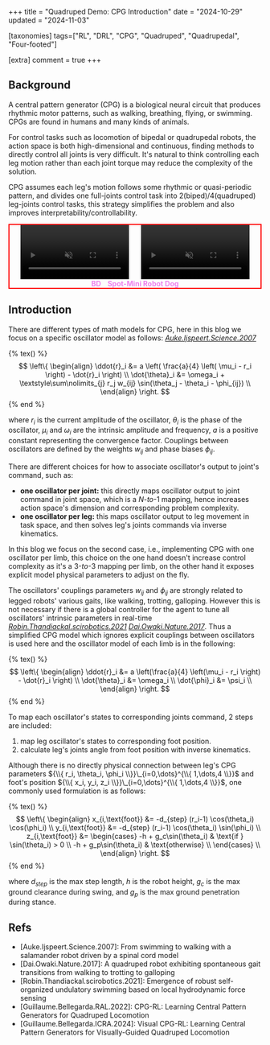 +++
title = "Quadruped Demo: CPG Introduction"
date = "2024-10-29"
updated = "2024-11-03"

[taxonomies]
tags=["RL", "DRL", "CPG", "Quadruped", "Quadrupedal", "Four-footed"]

[extra]
comment = true
+++



## Background

A central pattern generator (CPG) is a biological neural circuit that produces rhythmic motor patterns, such as walking, breathing, flying, or swimming. CPGs are found in humans and many kinds of animals.

For control tasks such as locomotion of bipedal or quadrupedal robots, the action space is both high-dimensional and continuous, finding methods to directly control all joints is very difficult. It's natural to think controlling each leg motion rather than each joint torque may reduce the complexity of the solution.

CPG assumes each leg's motion follows some rhythmic or quasi-periodic pattern, and divides one full-joints control task into 2(biped)/4(quadruped) leg-joints control tasks, this strategy simplifies the problem and also improves interpretability/controllability.

<div style="display:flex;justify-content:center;align-items:center;flex-wrap:wrap;border:2px solid red;">
    <div style="display:inline-flex;width:48%;justify-content:center;align-items:center;">
    <video width="90%" controls controlslist="nodownload nofullscreen" autoplay loop muted disablepictureinpicture preload=metadata>
        <source src="{{ url(path="vids/What’s New in Spot (zIdyhGyXcUg)___crop_w2600xh1500_500x300.webm") }}" type="video/webm">
        Your browser does not support the video tag.
    </video>
    </div>
    <div style="display:inline-flex;width:48%;justify-content:center;align-items:center;">
    <video width="90%" controls controlslist="nodownload nofullscreen" autoplay loop muted disablepictureinpicture preload=metadata>
        <source src="{{ url(path="vids/With you, Spot can [VRm7oRCTkjE]___crop_38-47s.webm") }}" type="video/webm">
        Your browser does not support the video tag.
    </video>
    </div>
    <div style="display:flex;width:90%;justify-content:center;align-items:center;text-align:center;vertical-align:center;">
    <p style="margin:0;padding:0;">
    <!-- <span style="font-size:1em;color:HotPink;background-color:yellow;"> -->
    <span style="font-size:1em;color:Violet;background-color:transparent;">
    <b>BD<img style="height:0.7em;" src="https://forgeglobal.com/site/assets/files/1330/boston_dynamics-1.jpg"> Spot-Mini Robot Dog</b>
    <span>
    </p>
    </div>
</div>

<!--
<div>
<iframe width="80%" height="480" src="https://youtube.com/embed/6U-bI3On1Ww?start=106&end=157" title="No Time to Dance | Boston Dynamics" frameborder="0" allow="accelerometer; controls=0; autoplay=0; clipboard-write; encrypted-media; gyroscope; picture-in-picture;" referrerpolicy="strict-origin-when-cross-origin" allowfullscreen></iframe>
<iframe width="80%" height="480" src="https://youtube.com/embed/VRm7oRCTkjE" title="With you, Spot can" frameborder="0" allow="accelerometer; controls=0; autoplay=0; clipboard-write; encrypted-media; gyroscope; picture-in-picture;" referrerpolicy="strict-origin-when-cross-origin" allowfullscreen></iframe>
<iframe width="80%" height="480" src="https://youtube.com/embed/fn3KWM1kuAw" title="Do You Love Me?" frameborder="0" allow="accelerometer; controls=0; autoplay=0; clipboard-write; encrypted-media; gyroscope; picture-in-picture;" referrerpolicy="strict-origin-when-cross-origin" allowfullscreen></iframe>
<iframe width="80%" height="480" src="https://youtube.com/embed/MG4PPkCyJig" title="Meet Sparkles | Boston Dynamics" frameborder="0" allow="accelerometer; controls=0; autoplay=0; clipboard-write; encrypted-media; gyroscope; picture-in-picture;" referrerpolicy="strict-origin-when-cross-origin" allowfullscreen></iframe>
<iframe width="80%" height="480" src="https://youtube.com/embed/2SpNjBI1lu0" title="How Boston Dynamics' Spot Robot Learns to Dance!" frameborder="0" allow="accelerometer; controls=0; autoplay=0; clipboard-write; encrypted-media; gyroscope; picture-in-picture;" referrerpolicy="strict-origin-when-cross-origin" allowfullscreen></iframe>
<iframe width="80%" height="480" src="https://youtube.com/embed/UAG_FBZJVJ8" title="Unbelievable Robot Dance by Boston dynamics" frameborder="0" allow="accelerometer; controls=0; autoplay=0; clipboard-write; encrypted-media; gyroscope; picture-in-picture;" referrerpolicy="strict-origin-when-cross-origin" allowfullscreen></iframe>
</div>
-->


<!-- more -->


## Introduction

There are different types of math models for CPG, here in this blog we focus on a specific oscillator model as follows: <cite>[Auke.Ijspeert.Science.2007](#refs)</cite>

{% tex() %}
$$
\left\{
\begin{align}
    \ddot{r}_i &= a \left( \frac{a}{4} \left( \mu_i - r_i \right) - \dot{r}_i \right) \\
    \dot{\theta}_i &= \omega_i + \textstyle\sum\nolimits_{j} r_j w_{ij} \sin(\theta_j - \theta_i - \phi_{ij}) \\
\end{align}
\right.
$$
{% end %}

where $r_i$ is the current amplitude of the oscillator, $\theta_i$ is the phase of the oscillator, $\mu_i$ and $\omega_i$ are the intrinsic amplitude and frequency, $a$ is a positive constant representing the convergence factor. Couplings between oscillators are defined by the weights $w_{ij}$ and phase biases $\phi_{ij}$.

There are different choices for how to associate oscillator's output to joint's command, such as:

- **one oscillator per joint:** this directly maps oscillator output to joint command in joint space, which is a $N\text{-}to\text{-}1$ mapping, hence increases action space's dimension and corresponding problem complexity.
- **one oscillator per leg:** this maps oscillator output to leg movement in task space, and then solves leg's joints commands via inverse kinematics.

In this blog we focus on the second case, i.e., implementing CPG with one oscillator per limb, this choice on the one hand doesn't increase control complexity as it's a $3\text{-}to\text{-}3$ mapping per limb, on the other hand it exposes explicit model physical parameters to adjust on the fly.

The oscillators' couplings parameters $w_{ij}$ and $\phi_{ij}$ are strongly related to legged robots' various gaits, like walking, trotting, galloping. However this is not necessary if there is a global controller for the agent to tune all oscillators' intrinsic parameters in real-time <cite>[Robin.Thandiackal.scirobotics.2021](#refs)</cite> <cite>[Dai.Owaki.Nature.2017](#refs)</cite>. Thus a simplified CPG model which ignores explicit couplings between oscillators is used here and the oscillator model of each limb is in the following:

{% tex() %}
$$
\left\{
\begin{align}
\ddot{r}_i &= a \left(\frac{a}{4} \left(\mu_i - r_i \right) - \dot{r}_i \right) \\
\dot{\theta}_i &= \omega_i  \\
\dot{\phi}_i &= \psi_i \\
\end{align}
\right.
$$
{% end %}

To map each oscillator's states to corresponding joints command, 2 steps are included:

1. map leg oscillator's states to corresponding foot position.
2. calculate leg's joints angle from foot position with inverse kinematics.

Although there is no directly physical connection between leg's CPG parameters ${\\{ r_i, \theta_i, \phi_i \\}}\_{i=0,\dots}^{\\{ 1,\dots,4 \\}}$ and foot's position ${\\{ x_i, y_i, z_i \\}}\_{i=0,\dots}^{\\{ 1,\dots,4 \\}}$, one commonly used formulation is as follows:

{% tex() %}
$$
\left\{
\begin{align}
x_{i,\text{foot}} &= -d_{step} (r_i-1) \cos(\theta_i) \cos(\phi_i) \\
y_{i,\text{foot}} &= -d_{step} (r_i-1) \cos(\theta_i) \sin(\phi_i) \\
z_{i,\text{foot}} &= \begin{cases}
    -h + g_c\sin(\theta_i) & \text{if } \sin(\theta_i) > 0 \\
    -h + g_p\sin(\theta_i) & \text{otherwise} \\
\end{cases} \\
\end{align}
\right.
$$
{% end %}

where $d_{step}$ is the max step length, $h$ is the robot height, $g_c$ is the max ground clearance during swing, and $g_p$ is the max ground penetration during stance. 



## Refs

- [Auke.Ijspeert.Science.2007]: From swimming to walking with a salamander robot driven by a spinal cord model
- [Dai.Owaki.Nature.2017]: A quadruped robot exhibiting spontaneous gait transitions from walking to trotting to galloping
- [Robin.Thandiackal.scirobotics.2021]: Emergence of robust self-organized undulatory swimming based on local hydrodynamic force sensing
- [Guillaume.Bellegarda.RAL.2022]: CPG-RL: Learning Central Pattern Generators for Quadruped Locomotion
- [Guillaume.Bellegarda.ICRA.2024]: Visual CPG-RL: Learning Central Pattern Generators for Visually-Guided Quadruped Locomotion
